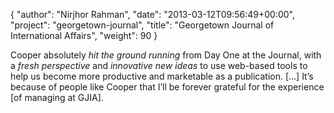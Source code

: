 {
   "author": "Nirjhor Rahman",
   "date": "2013-03-12T09:56:49+00:00",
   "project": "georgetown-journal",
   "title": "Georgetown Journal of International Affairs",
   "weight": 90
}

Cooper absolutely _hit the ground running_ from Day One at the Journal, with a _fresh perspective_ and _innovative new ideas_ to use web-based tools to help us become more productive and marketable as a publication. \[…\] It’s because of people like Cooper that I’ll be forever grateful for the experience \[of managing at GJIA\].